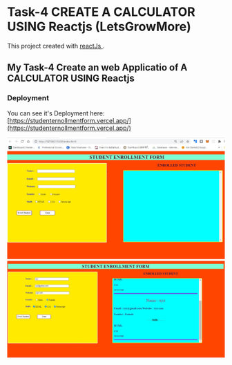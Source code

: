 # Task-4 CREATE A CALCULATOR USING Reactjs (LetsGrowMore)


This project  created with [ reactJs ](https://studenternollmentform.vercel.app/).

## My Task-4 Create an web Applicatio of  A CALCULATOR USING Reactjs

### Deployment

You can see  it's Deployment here: [https://studenternollmentform.vercel.app/](https://studenternollmentform.vercel.app/)


![image](https://github.com/Keertijanm/studenternollmentform/blob/main/task3out1.JPG)
![image](https://github.com/Keertijanm/studenternollmentform/blob/main/task3out2.JPG)
